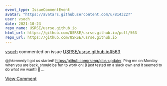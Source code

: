```yaml
---
event_type: IssueCommentEvent
avatar: "https://avatars.githubusercontent.com/u/814322?"
user: vsoch
date: 2021-10-23
repo_name: USRSE/usrse.github.io
html_url: https://github.com/USRSE/usrse.github.io/pull/563
repo_url: https://github.com/USRSE/usrse.github.io
---
```


<a href='https://github.com/vsoch' target='_blank'>vsoch</a> commented on issue <a href='https://github.com/USRSE/usrse.github.io/pull/563' target='_blank'>USRSE/usrse.github.io#563</a>.

<small>@jhkennedy  I got us started! https://github.com/rseng/jobs-updater. Ping me on Monday when you are back, should be fun to work on! (I just tested on a slack  own and it seemed to do what we want!) :tada: ...</small>

<a href='https://github.com/USRSE/usrse.github.io/pull/563' target='_blank'>View Comment</a>